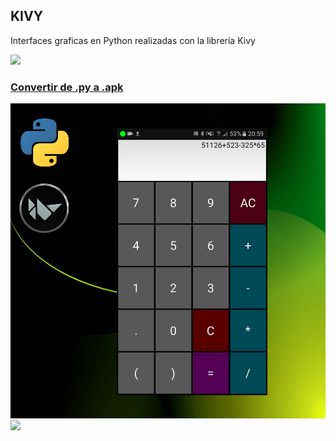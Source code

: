  
## KIVY  
Interfaces graficas en Python realizadas con la librería Kivy 
  
<a href="https://www.youtube.com/c/MagnoEfren" target="_blank">
<img src="https://img.shields.io/badge/YouTube-FF0000?style=for-the-badge&logo=youtube&logoColor=white" target="_blank"> 

  
### Convertir de .py a .apk
![1](https://github.com/MagnoEfren/kivy/blob/main/Calculadora/calculadora-en-kivy-android.png)  
<a href="https://youtu.be/ca7p46XM_CY" target="_blank">
<img src="https://img.shields.io/badge/YouTube-F10C11?style=for-the-badge&logo=youtube&logoColor=black" target="_blank"> 
  
